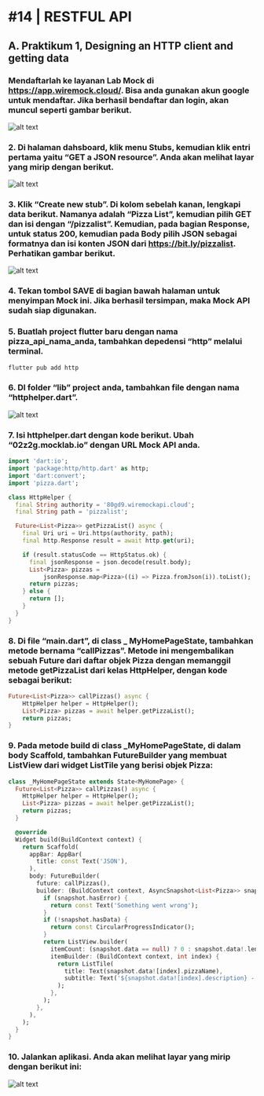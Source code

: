 # #14 | RESTFUL API

## A. Praktikum 1, Designing an HTTP client and getting data
### Mendaftarlah ke layanan Lab Mock di https://app.wiremock.cloud/. Bisa anda gunakan akun google untuk mendaftar. Jika berhasil bendaftar dan login, akan muncul seperti gambar berikut.
![alt text](image.png)

### 2. Di halaman dahsboard, klik menu Stubs, kemudian klik entri pertama yaitu “GET a JSON resource”. Anda akan melihat layar yang mirip dengan berikut.
![alt text](image-2.png)

### 3. Klik “Create new stub”. Di kolom sebelah kanan, lengkapi data berikut. Namanya adalah “Pizza List”, kemudian pilih GET dan isi dengan “/pizzalist”. Kemudian, pada bagian Response, untuk status 200, kemudian pada Body pilih JSON sebagai formatnya dan isi konten JSON dari https://bit.ly/pizzalist. Perhatikan gambar berikut.
![alt text](image-1.png)

### 4. Tekan tombol SAVE di bagian bawah halaman untuk menyimpan Mock ini. Jika berhasil tersimpan, maka Mock API sudah siap digunakan.

### 5. Buatlah project flutter baru dengan nama pizza_api_nama_anda, tambahkan depedensi “http” melalui terminal.
```bash
flutter pub add http
```

### 6. DI folder “lib” project anda, tambahkan file dengan nama “httphelper.dart”.
![alt text](image-3.png)

### 7. Isi httphelper.dart dengan kode berikut. Ubah “02z2g.mocklab.io” dengan URL Mock API anda.
```dart
import 'dart:io';
import 'package:http/http.dart' as http;
import 'dart:convert';
import 'pizza.dart';

class HttpHelper {
  final String authority = '80gd9.wiremockapi.cloud';
  final String path = 'pizzalist';

  Future<List<Pizza>> getPizzaList() async {
    final Uri uri = Uri.https(authority, path);
    final http.Response result = await http.get(uri);

    if (result.statusCode == HttpStatus.ok) {
      final jsonResponse = json.decode(result.body);
      List<Pizza> pizzas =
          jsonResponse.map<Pizza>((i) => Pizza.fromJson(i)).toList();
      return pizzas;
    } else {
      return [];
    }
  }
}
```

### 8. Di file “main.dart”, di class _ MyHomePageState, tambahkan metode bernama “callPizzas”. Metode ini mengembalikan sebuah Future dari daftar objek Pizza dengan memanggil metode getPizzaList dari kelas HttpHelper, dengan kode sebagai berikut:
```dart
Future<List<Pizza>> callPizzas() async {
    HttpHelper helper = HttpHelper();
    List<Pizza> pizzas = await helper.getPizzaList();
    return pizzas;
}
```

### 9. Pada metode build di class _MyHomePageState, di dalam body Scaffold, tambahkan FutureBuilder yang membuat ListView dari widget ListTile yang berisi objek Pizza:
```dart
class _MyHomePageState extends State<MyHomePage> {
  Future<List<Pizza>> callPizzas() async {
    HttpHelper helper = HttpHelper();
    List<Pizza> pizzas = await helper.getPizzaList();
    return pizzas;
  }

  @override
  Widget build(BuildContext context) {
    return Scaffold(
      appBar: AppBar(
        title: const Text('JSON'),
      ),
      body: FutureBuilder(
        future: callPizzas(),
        builder: (BuildContext context, AsyncSnapshot<List<Pizza>> snapshot) {
          if (snapshot.hasError) {
            return const Text('Something went wrong');
          }
          if (!snapshot.hasData) {
            return const CircularProgressIndicator();
          }
          return ListView.builder(
            itemCount: (snapshot.data == null) ? 0 : snapshot.data!.length,
            itemBuilder: (BuildContext context, int index) {
              return ListTile(
                title: Text(snapshot.data![index].pizzaName),
                subtitle: Text('${snapshot.data![index].description} - \$ ${snapshot.data![index].price}'),
              );
            },
          );
        },
      ),
    );
  }
}
```

### 10. Jalankan aplikasi. Anda akan melihat layar yang mirip dengan berikut ini:
![alt text](image-4.png)
